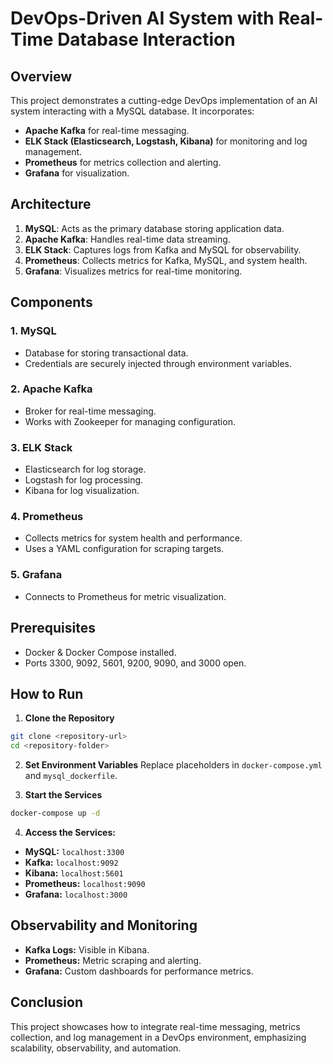 # DevOps-Driven AI System with Real-Time Database Interaction

## Overview
This project demonstrates a cutting-edge DevOps implementation of an AI system interacting with a MySQL database. It incorporates:

- **Apache Kafka** for real-time messaging.
- **ELK Stack (Elasticsearch, Logstash, Kibana)** for monitoring and log management.
- **Prometheus** for metrics collection and alerting.
- **Grafana** for visualization.

## Architecture
1. **MySQL**: Acts as the primary database storing application data.
2. **Apache Kafka**: Handles real-time data streaming.
3. **ELK Stack**: Captures logs from Kafka and MySQL for observability.
4. **Prometheus**: Collects metrics for Kafka, MySQL, and system health.
5. **Grafana**: Visualizes metrics for real-time monitoring.

## Components
### 1. MySQL
- Database for storing transactional data.
- Credentials are securely injected through environment variables.

### 2. Apache Kafka
- Broker for real-time messaging.
- Works with Zookeeper for managing configuration.

### 3. ELK Stack
- Elasticsearch for log storage.
- Logstash for log processing.
- Kibana for log visualization.

### 4. Prometheus
- Collects metrics for system health and performance.
- Uses a YAML configuration for scraping targets.

### 5. Grafana
- Connects to Prometheus for metric visualization.

## Prerequisites
- Docker & Docker Compose installed.
- Ports 3300, 9092, 5601, 9200, 9090, and 3000 open.

## How to Run
1. **Clone the Repository**
```bash
git clone <repository-url>
cd <repository-folder>
```

2. **Set Environment Variables**
Replace placeholders in `docker-compose.yml` and `mysql_dockerfile`.

3. **Start the Services**
```bash
docker-compose up -d
```

4. **Access the Services:**
- **MySQL:** `localhost:3300`
- **Kafka:** `localhost:9092`
- **Kibana:** `localhost:5601`
- **Prometheus:** `localhost:9090`
- **Grafana:** `localhost:3000`

## Observability and Monitoring
- **Kafka Logs:** Visible in Kibana.
- **Prometheus:** Metric scraping and alerting.
- **Grafana:** Custom dashboards for performance metrics.

## Conclusion
This project showcases how to integrate real-time messaging, metrics collection, and log management in a DevOps environment, emphasizing scalability, observability, and automation.
